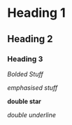 # Heading 1
## Heading 2
### Heading 3

*Bolded Stuff*

_emphasised stuff_

**double star**

_*double underline*_
